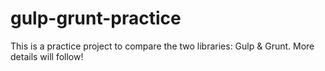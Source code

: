 # gulp-grunt-practice
This is a practice project to compare the two libraries: Gulp & Grunt.
More details will follow!